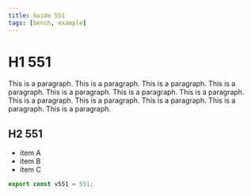 ```yaml
---
title: Guide 551
tags: [bench, example]
---
```


# H1 551

This is a paragraph. This is a paragraph. This is a paragraph. This is a paragraph. This is a paragraph. This is a paragraph. This is a paragraph. This is a paragraph. This is a paragraph. This is a paragraph. This is a paragraph. This is a paragraph. 

## H2 551

- item A
- item B
- item C

```ts
export const v551 = 551;
```